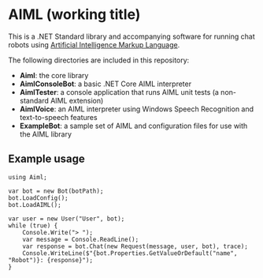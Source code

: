 # AIML (working title)

This is a .NET Standard library and accompanying software for running chat robots using [Artificial Intelligence Markup Language](http://www.aiml.foundation/).

The following directories are included in this repository:

* **Aiml**: the core library
* **AimlConsoleBot**: a basic .NET Core AIML interpreter
* **AimlTester**: a console application that runs AIML unit tests (a non-standard AIML extension)
* **AimlVoice**: an AIML interpreter using Windows Speech Recognition and text-to-speech features
* **ExampleBot**: a sample set of AIML and configuration files for use with the AIML library

## Example usage

```Csharp
using Aiml;

var bot = new Bot(botPath);
bot.LoadConfig();
bot.LoadAIML();

var user = new User("User", bot);
while (true) {
	Console.Write("> ");
	var message = Console.ReadLine();
	var response = bot.Chat(new Request(message, user, bot), trace);
	Console.WriteLine($"{bot.Properties.GetValueOrDefault("name", "Robot")}: {response}");
}
```
